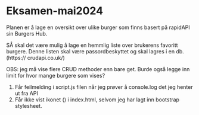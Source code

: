 # Eksamen-mai2024
Planen er å lage en oversikt over ulike burger som finns basert på rapidAPI sin Burgers Hub. 

SÅ skal det være mulig å lage en hemmlig liste over brukerens favoritt burgere. Denne listen skal være passordbeskyttet og skal lagres i en db. (https://
crudapi.co.uk/)


OBS: jeg må vise flere CRUD methoder enn bare get. 
Burde også legge inn limit for hvor mange burgere som vises?

1. Får feilmelding i script.js filen når jeg prøver å console.log det jeg henter ut fra API
2. Får ikke vist ikonet (<i class="bi bi-arrow-through-heart-fill"></i>) i index.html, selvom jeg har lagt inn bootstrap stylesheet. 